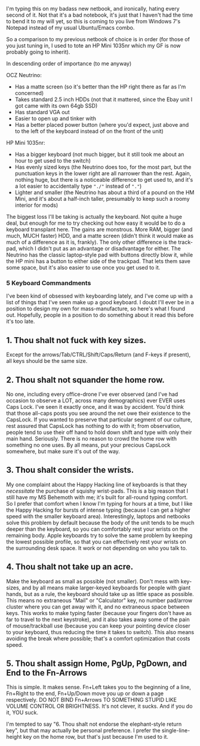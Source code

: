 I'm typing this on my badass new netbook, and ironically, hating every second of it. Not that it's a bad notebook, it's just that I haven't had the time to bend it to my will yet, so this is coming to you live from Windows 7's Notepad instead of my usual Ubuntu/Emacs combo.

So a comparison to my previous netbook of choice is in order (for those of you just tuning in, I used to tote an HP Mini 1035nr which my GF is now probably going to inherit).

In descending order of importance (to me anyway)

OCZ Neutrino:

-   Has a matte screen (so it's better than the HP right there as far as I'm concerned)
-   Takes standard 2.5 inch HDDs (not that it mattered, since the Ebay unit I got came with its own 64gb SSD)
-   Has standard VGA out
-   Easier to open up and tinker with
-   Has a better placed power button (where you'd expect, just above and to the left of the keyboard instead of on the front of the unit)


HP Mini 1035nr:

-   Has a bigger keyboard (not much bigger, but it still took me about an hour to get used to the switch)
-   Has evenly sized keys (the Neutrino does too, for the most part, but the punctuation keys in the lower right are all narrower than the rest. Again, nothing huge, but there is a noticeable difference to get used to, and it's a lot easier to accidentally type `"./"` instead of `"."`)
-   Lighter and smaller (the Neutrino has about a third of a pound on the HM Mini, and it's about a half-inch taller, presumably to keep such a roomy interior for mods)


The biggest loss I'll be taking is actually the keyboard. Not quite a huge deal, but enough for me to try checking out how easy it would be to do a keyboard transplant here. The gains are monstrous. More RAM, bigger (and much, MUCH faster) HDD, and a matte screen (didn't think it would make as much of a difference as it is, frankly). The only other difference is the track-pad, which I didn't put as an advantage or disadvantage for either. The Neutrino has the classic laptop-style pad with buttons directly blow it, while the HP mini has a button to either side of the trackpad. That lets them save some space, but it's also easier to use once you get used to it.

### <a name="keyboard-commandments"></a>5 Keyboard Commandments

I've been kind of obsessed with keyboarding lately, and I've come up with a list of things that I've seen make up a good keyboard. I doubt I'll ever be in a position to design my own for mass-manufacture, so here's what I found out. Hopefully, people in a position to do something about it read this before it's too late.

## <a name="thou-shalt-not-fuck-with-key-sizes"></a>1. Thou shalt not fuck with key sizes.

Except for the arrows/Tab/CTRL/Shift/Caps/Return (and F-keys if present), all keys should be the same size.

## <a name="thou-shalt-not-squander-the-home-row"></a>2. Thou shalt not squander the home row.

No one, including every office-drone I've ever observed (and I've had occasion to observe a LOT, across many demographics) ever EVER uses Caps Lock. I've seen it exactly once, and it was by accident. You'd think that those all-caps posts you see around the net owe their existence to the CapsLock. If you wanted to preserve that particular segment of our culture, rest assured that CapsLock has nothing to do with it; from observation, people tend to use their off hand to hold down shift and type with only their main hand. Seriously. There is no reason to crowd the home row with something no one uses. By all means, put your precious CapsLock somewhere, but make sure it's out of the way.

## <a name="thou-shalt-consider-the-wrists"></a>3. Thou shalt consider the wrists.

My one complaint about the Happy Hacking line of keyboards is that they *necessitate* the purchase of squishy wrist-pads. This is a big reason that I still have my MS Behemoth with me; it's built for all-round typing comfort. So I prefer that comfort when I know I'm typing for hours at a time, but I like the Happy Hacking for bursts of intense typing (because I can get a higher speed with the smaller keyboard area). Interestingly, laptops and netbooks solve this problem by default because the body of the unit tends to be much deeper than the keyboard, so you can comfortably rest your wrists on the remaining body. Apple keyboards try to solve the same problem by keeping the lowest possible profile, so that you can effectively rest your wrists on the surrounding desk space. It work or not depending on who you talk to.

## <a name="thou-shalt-not-take-up-an-acre"></a>4. Thou shalt not take up an acre.

Make the keyboard as small as possible (not smaller). Don't mess with key-sizes, and by all means make larger-keyed keyboards for people with giant hands, but as a rule, the keyboard should take up as little space as possible. This means no extraneous "Mail" or "Calculator" key, no number pad/arrow cluster where you can get away with it, and no extraneous space between keys. This works to make typing faster (because your fingers don't have as far to travel to the next keystroke), and it also takes away some of the pain of mouse/trackball use (because you can keep your pointing device closer to your keyboard, thus reducing the time it takes to switch). This also means avoiding the break where possible; that's a comfort optimization that costs speed.

## <a name="thou-shalt-assign-home-pgup-pgdown-and-end-to-the-fnarrows"></a>5. Thou shalt assign Home, PgUp, PgDown, and End to the Fn-Arrows

This is simple. It makes sense. Fn+Left takes you to the beginning of a line, Fn+Right to the end, Fn+Up/Down move you up or down a page respectively. DO NOT BIND Fn+Arrows TO SOMETHING STUPID LIKE VOLUME CONTROL OR BRIGHTNESS. It's not clever, it sucks. And if you do it, YOU suck.

I'm tempted to say "6. Thou shalt not endorse the elephant-style return key", but that may actually be personal preference. I prefer the single-line-height key on the home row, but that's just because I'm used to it.
